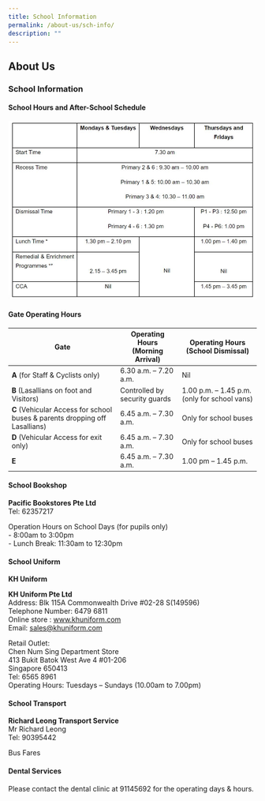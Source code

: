 ```yaml
---
title: School Information
permalink: /about-us/sch-info/
description: ""
---
```

## About&nbsp;Us

### School Information

#### School Hours and After-School Schedule

![](/images/School%20information.jpg)



#### Gate Operating Hours

<table>
<thead>
  <tr>
    <th>Gate</th>
    <th>Operating Hours<br>(Morning Arrival)</th>
    <th>Operating Hours<br>(School Dismissal)</th>
  </tr>
</thead>
<tbody>
  <tr>
		<td><b>A</b> (for Staff &amp; Cyclists only)</td>
    <td>6.30 a.m. – 7.20 a.m.</td>
    <td>Nil</td>
  </tr>
  <tr>
		<td><b>B</b> (Lasallians on foot and Visitors)</td>
    <td>Controlled by security guards</td>
    <td>1.00 p.m. – 1.45 p.m. (only for school vans)</td>
  </tr>
  <tr>
		<td><b>C</b> (Vehicular Access for school buses &amp; parents dropping off Lasallians)</td>
    <td>6.45 a.m. – 7.30 a.m.</td>
    <td>Only for school buses</td>
  </tr>
  <tr>
		<td><b>D</b> (Vehicular Access for exit only)</td>
    <td>6.45 a.m. – 7.30 a.m.</td>
    <td>Only for school buses</td>
  </tr>
  <tr>
		<td><b>E</b></td>
    <td>6.45 a.m. – 7.30 a.m.</td>
    <td>1.00 pm – 1.45 p.m.</td>
  </tr>
</tbody>
</table>

#### School Bookshop


**Pacific Bookstores Pte Ltd**<br>
Tel: 62357217

  

Operation Hours on School Days (for pupils only)<br>
\- 8:00am to 3:00pm<br>
\- Lunch Break: 11:30am to 12:30pm

  

#### School Uniform


**KH Uniform**

**KH Uniform Pte Ltd**<br>
Address: Blk 115A Commonwealth Drive #02-28 S(149596)<br>
Telephone Number: 6479 6811<br>
Online store :  www.khuniform.com <br>
Email:  sales@khuniform.com
 

Retail Outlet:&nbsp;<br>
Chen Num Sing Department Store<br>
413 Bukit Batok West Ave 4 #01-206<br>
Singapore 650413<br>
Tel: 6565 8961<br>
Operating Hours: Tuesdays – Sundays (10.00am to 7.00pm) 


#### School Transport


**Richard Leong Transport Service**<br>
Mr Richard Leong<br>
Tel: 90395442<br>

Bus Fares 
  

#### Dental Services


Please contact the dental clinic at 91145692 for the operating days &amp; hours.